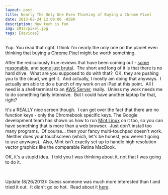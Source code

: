 ```yaml
---
layout: post
title: Nearly The Only One Even Thinking of Buying a Chrome Pixel
date: 2013-02-24 12:00:00 -0500
description: New tech is fun
img: 2013/pixel.jpg
tags: [devices]
---
```



Yup. You read that right. I think I'm nearly the only one on the planet even thinking that buying a [Chrome Pixel](http://www.google.com/intl/en/chrome/devices/chromebook-pixel/) might be worth something.

After the rediculously true reviews that have been coming out - [some reasonable](http://gigaom.com/2013/02/23/chromebook-pixel-video-review/), and [some just brutal](http://gizmodo.com/5986031/every-reason-not-to-buy-the-google-chromebook-pixel).  The short and long of it is that there is no hard drive.  What are you supposed to do with that?  OK, they are pushing you to the cloud, we get it.  And actually, I mostly am doing that anyways.  I actually am able to do a bunch of my work on an iPad at this point.  All I need is a shell terminal to an [AWS Server](http://aws.amazon.com/), really.  Unless my work needs me to do something fairly intensive.  But I could have another laptop for that, right?

It's a REALLY nice screen though.  I can get over the fact that there are no function keys - only the Chromebook specific keys. The Google development team has shown us how to run [Mint Linux](http://thedroidguy.com/2013/02/chromebook-pixel-can-run-linux/) on it too, so you can have something that is more than a web browser.  Just don't install too many programs.  Of course... then your fancy multi-touchpad doesn't work.  Neither does your touchscreen (which, let's be honest, you weren't going to use anyways).  Also, Mint isn't exactly set up to handle high resolution vector graphics like the comparable Retina MacBook.

OK, it's a stupid idea.  I told you I was thinking about it, not that I was going to do it.

&nbsp;

Update (8/26/2013): Guess someone was much more interested than I and tried it out.  It didn't go so hot.  Read about it [here](http://www.digitaltrends.com/mobile/chromebook-week-of-hell/).